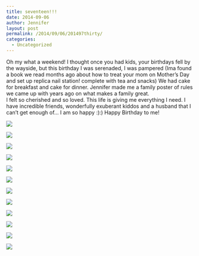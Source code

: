 ```yaml
---
title: seventeen!!!
date: 2014-09-06
author: Jennifer
layout: post
permalink: /2014/09/06/201497thirty/
categories:
  - Uncategorized
---
```

Oh my what a weekend! I thought once you had kids, your birthdays fell by the wayside, but this birthday&nbsp;I was serenaded, I was pampered (Ima found a book we read months ago about how to treat your mom on Mother&#8217;s Day and set up replica nail station!&nbsp;complete with tea and snacks) We had cake for breakfast and cake for dinner. Jennifer made me a family poster&nbsp;of rules we came up with years ago on what makes a family great.  
I felt so cherished and so loved. This life is giving me everything I need. I have incredible friends,&nbsp;wonderfully exuberant kiddos and a husband that I can&#8217;t get enough of&#8230; I am so happy&nbsp;:):) Happy Birthday to me!

<div class="image-gallery-wrapper">
  <p>
    <img src="https://static.squarespace.com/universal/images-v6/configuration/placeholder/3x4-image-9-half-color.jpg?format=original" />
  </p>

  <p>
    <img src="https://static.squarespace.com/universal/images-v6/configuration/placeholder/1x1-image-4-half-color.jpg?format=original" />
  </p>

  <p>
    <img src="https://static.squarespace.com/universal/images-v6/configuration/placeholder/3x4-image-7-half-color.jpg?format=original" />
  </p>

  <p>
    <img src="https://static.squarespace.com/universal/images-v6/configuration/placeholder/1x1-image-5-half-color.jpg?format=original" />
  </p>

  <p>
    <img src="https://static.squarespace.com/universal/images-v6/configuration/placeholder/3x2-image-8-half-color.jpg?format=original" />
  </p>

  <p>
    <img src="https://static.squarespace.com/universal/images-v6/configuration/placeholder/1x1-image-1-half-color.jpg?format=original" />
  </p>

  <p>
    <img src="https://static.squarespace.com/universal/images-v6/configuration/placeholder/3x2-image-2-half-color.jpg?format=original" />
  </p>

  <p>
    <img src="https://static.squarespace.com/universal/images-v6/configuration/placeholder/3x4-image-6-half-color.jpg?format=original" />
  </p>

  <p>
    <img src="https://static.squarespace.com/universal/images-v6/configuration/placeholder/3x2-image-3-half-color.jpg?format=original" />
  </p>

  <p>
    <img src="https://static.squarespace.com/universal/images-v6/configuration/placeholder/3x4-image-9-half-color.jpg?format=original" />
  </p>

  <p>
    <img src="https://static.squarespace.com/universal/images-v6/configuration/placeholder/1x1-image-4-half-color.jpg?format=original" />
  </p>

  <p>
    <img src="https://static.squarespace.com/universal/images-v6/configuration/placeholder/3x4-image-7-half-color.jpg?format=original" />
  </p>
</div>
